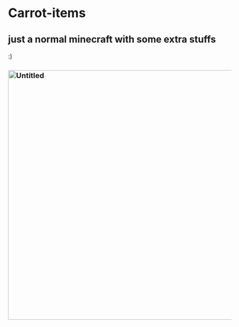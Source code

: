 # Carrot-items
## just a normal minecraft with some extra stuffs 
:)


### <img width="563" alt="Untitled" src="https://user-images.githubusercontent.com/78253459/154240107-5d8d8aca-2cb8-4c84-8786-fe78168dbad6.png">

